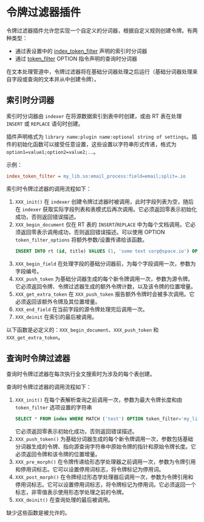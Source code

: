 # 令牌过滤器插件

令牌过滤器插件允许您实现一个自定义的分词器，根据自定义规则创建令牌。有两种类型：

* 通过表设置中的 [index_token_filter](../../../Creating_a_table/NLP_and_tokenization/Low-level_tokenization.md#index_token_filter) 声明的索引时分词器
* 通过 [token_filter](../../../Searching/Options.md#token_filter) OPTION 指令声明的查询时分词器

在文本处理管道中，令牌过滤器将在基础分词器处理之后运行（基础分词器处理来自字段或查询的文本并从中创建令牌）。

## 索引时分词器

索引时分词器由 `indexer` 在将源数据索引到表中时创建，或由 RT 表在处理 `INSERT` 或 `REPLACE` 语句时创建。

插件声明格式为 `library name:plugin name:optional string of settings`。插件的初始化函数可以接受任意设置，这些设置以字符串形式传递，格式为 `option1=value1;option2=value2;..`。

示例：

```ini
index_token_filter = my_lib.so:email_process:field=email;split=.io
```

索引时令牌过滤器的调用流程如下：

1.  `XXX_init()` 在 `indexer` 创建令牌过滤器时被调用，此时字段列表为空，随后在 `indexer` 获取实际字段列表和表模式后再次调用。它必须返回零表示初始化成功，否则返回错误描述。
2.  `XXX_begin_document` 仅在 RT 表的 `INSERT`/`REPLACE` 中为每个文档调用。它必须返回零表示调用成功，否则返回错误描述。可以使用 OPTION `token_filter_options` 将额外参数/设置传递给该函数。
    ```sql
    INSERT INTO rt (id, title) VALUES (1, 'some text corp@space.io') OPTION token_filter_options='.io'
    ```
3.  `XXX_begin_field` 在处理字段的基础分词器前，为每个字段调用一次，参数为字段编号。
4.  `XXX_push_token` 为基础分词器生成的每个新令牌调用一次，参数为源令牌。它必须返回令牌、令牌过滤器生成的额外令牌计数，以及该令牌的位置增量。
5.  `XXX_get_extra_token` 在 `XXX_push_token` 报告额外令牌时会被多次调用。它必须返回该额外令牌及其位置增量。
6.  `XXX_end_field` 在当前字段的源令牌处理完后调用一次。
7.  `XXX_deinit` 在索引的最后被调用。

以下函数是必定义的：`XXX_begin_document`、`XXX_push_token` 和 `XXX_get_extra_token`。

## 查询时令牌过滤器

查询时令牌过滤器在每次执行全文搜索时为涉及的每个表创建。

查询时令牌过滤器的调用流程如下：

1.  `XXX_init()` 在每个表解析查询之前调用一次，参数为最大令牌长度和由 `token_filter` 选项设置的字符串
    ```sql
    SELECT * FROM index WHERE MATCH ('test') OPTION token_filter='my_lib.so:query_email_process:io'
    ```
    它必须返回零表示初始化成功，否则返回错误描述。
2.  `XXX_push_token()` 为基础分词器生成的每个新令牌调用一次，参数包括基础分词器生成的令牌、指向源查询字符串中原始令牌的指针和原始令牌长度。它必须返回令牌和该令牌的位置增量。
3.  `XXX_pre_morph()` 在令牌传递给形态学处理器之前调用一次，参数为令牌引用和停用词标志。它可以设置停用词标志，将令牌标记为停用词。
4.  `XXX_post_morph()` 在令牌经过形态学处理器后调用一次，参数为令牌引用和停用词标志。它可以设置停用词标志，将令牌标记为停用词。它必须返回一个标志，非零值表示使用形态学处理之前的令牌。
5.  `XXX_deinit()` 在查询处理的最后被调用。

缺少这些函数是被允许的。

<!-- proofread -->

